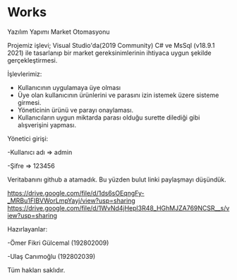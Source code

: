 # Works
Yazılım Yapımı Market Otomasyonu

  Projemiz işlevi; Visual Studio'da(2019 Community) C# ve MsSql (v18.9.1 2021) ile tasarlanıp
bir market gereksinimlerinin ihtiyaca uygun şekilde gerçekleştirmesi.


İşlevlerimiz: 
- Kullanıcının uygulamaya üye olması
- Üye olan kullanıcının ürünlerini ve parasını izin istemek üzere sisteme girmesi.
- Yöneticinin ürünü ve parayı onaylaması.
- Kullanıcıların uygun miktarda parası olduğu surette dilediği gibi alışverişini yapması.

Yönetici girişi:

-Kullanıcı adı => admin

-Şifre => 123456

Veritabanını github a atamadık. Bu yüzden bulut linki paylaşmayı düşündük.

https://drive.google.com/file/d/1ds6sOEqngFy-_MRBu1FIBVWorLmpYayj/view?usp=sharing
https://drive.google.com/file/d/1WvNd4jHepl3R48_HGhMJZA769NCSR__s/view?usp=sharing


Hazırlayanlar: 

-Ömer Fikri Gülcemal (192802009)

-Ulaş Canımoğlu (192802039)

Tüm hakları saklıdır.
